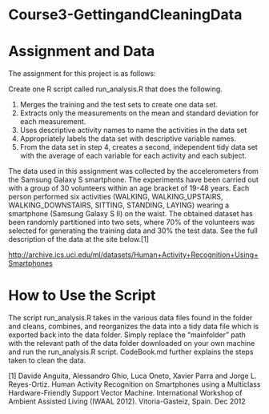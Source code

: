 # Course3-GettingandCleaningData
# Assignment and Data

The assignment for this project is as follows:

Create one R script called run_analysis.R that does the following. 
1.	Merges the training and the test sets to create one data set.
2.	Extracts only the measurements on the mean and standard deviation for each measurement. 
3.	Uses descriptive activity names to name the activities in the data set
4.	Appropriately labels the data set with descriptive variable names. 
5.	From the data set in step 4, creates a second, independent tidy data set with the average of each variable for each activity and each subject.

The data used in this assignment was collected by the accelerometers from the Samsung Galaxy S smartphone.  The experiments have been carried out with a group of 30 volunteers within an age bracket of 19-48 years. Each person performed six activities (WALKING, WALKING_UPSTAIRS, WALKING_DOWNSTAIRS, SITTING, STANDING, LAYING) wearing a smartphone (Samsung Galaxy S II) on the waist. The obtained dataset has been randomly partitioned into two sets, where 70% of the volunteers was selected for generating the training data and 30% the test data.  See the full description of the data at the site below.[1]

http://archive.ics.uci.edu/ml/datasets/Human+Activity+Recognition+Using+Smartphones

# How to Use the Script

The script run_analysis.R takes in the various data files found in the folder and cleans, combines, and reorganizes the data into a tidy data file which is exported back into the data folder.  Simply replace the “mainfolder” path with the relevant path of the data folder downloaded on your own machine and run the run_analysis.R script.  CodeBook.md further explains the steps taken to clean the data.

[1] Davide Anguita, Alessandro Ghio, Luca Oneto, Xavier Parra and Jorge L. Reyes-Ortiz. Human Activity Recognition on Smartphones using a Multiclass Hardware-Friendly Support Vector Machine. International Workshop of Ambient Assisted Living (IWAAL 2012). Vitoria-Gasteiz, Spain. Dec 2012
